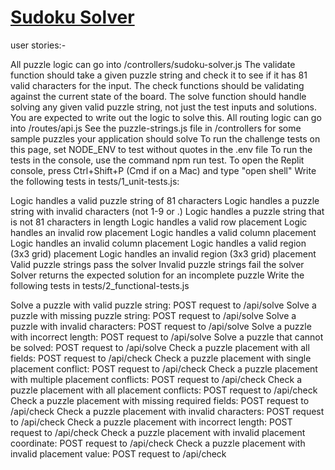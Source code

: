 # [Sudoku Solver](https://www.freecodecamp.org/learn/quality-assurance/quality-assurance-projects/sudoku-solver)

user stories:-

All puzzle logic can go into /controllers/sudoku-solver.js
The validate function should take a given puzzle string and check it to see if it has 81 valid characters for the input.
The check functions should be validating against the current state of the board.
The solve function should handle solving any given valid puzzle string, not just the test inputs and solutions. You are expected to write out the logic to solve this.
All routing logic can go into /routes/api.js
See the puzzle-strings.js file in /controllers for some sample puzzles your application should solve
To run the challenge tests on this page, set NODE_ENV to test without quotes in the .env file
To run the tests in the console, use the command npm run test. To open the Replit console, press Ctrl+Shift+P (Cmd if on a Mac) and type "open shell"
Write the following tests in tests/1_unit-tests.js:

Logic handles a valid puzzle string of 81 characters
Logic handles a puzzle string with invalid characters (not 1-9 or .)
Logic handles a puzzle string that is not 81 characters in length
Logic handles a valid row placement
Logic handles an invalid row placement
Logic handles a valid column placement
Logic handles an invalid column placement
Logic handles a valid region (3x3 grid) placement
Logic handles an invalid region (3x3 grid) placement
Valid puzzle strings pass the solver
Invalid puzzle strings fail the solver
Solver returns the expected solution for an incomplete puzzle
Write the following tests in tests/2_functional-tests.js

Solve a puzzle with valid puzzle string: POST request to /api/solve
Solve a puzzle with missing puzzle string: POST request to /api/solve
Solve a puzzle with invalid characters: POST request to /api/solve
Solve a puzzle with incorrect length: POST request to /api/solve
Solve a puzzle that cannot be solved: POST request to /api/solve
Check a puzzle placement with all fields: POST request to /api/check
Check a puzzle placement with single placement conflict: POST request to /api/check
Check a puzzle placement with multiple placement conflicts: POST request to /api/check
Check a puzzle placement with all placement conflicts: POST request to /api/check
Check a puzzle placement with missing required fields: POST request to /api/check
Check a puzzle placement with invalid characters: POST request to /api/check
Check a puzzle placement with incorrect length: POST request to /api/check
Check a puzzle placement with invalid placement coordinate: POST request to /api/check
Check a puzzle placement with invalid placement value: POST request to /api/check
